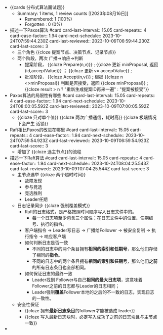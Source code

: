 - {{cards 分布式算法面试题}}
	- Summary: 1 items, 1 review counts [[2023年08月16日]]
		- Remembered:   1 (100%)
		- Forgotten :   0 (0%)
- 描述一下Paxos算法 #card
  card-last-interval:: 15.05
  card-repeats:: 4
  card-ease-factor:: 1.94
  card-next-schedule:: 2023-10-24T07:59:44.230Z
  card-last-reviewed:: 2023-10-09T06:59:44.230Z
  card-last-score:: 3
	- 三个角色 {{cloze 提案节点、决策节点、记录节点}}
	- 两个阶段，两次 广播->响应->判断
		- 提案阶段， {{cloze Prepare(n,v)}} ; {{cloze 更新 minProposal, 返回 (id,acceptValue)}} ； {{cloze 更新 v= acceptValue}} ;
		- 批准阶段， {{cloze Accept(n,v)}} ;  根据 {{cloze  n <>minProposal}} 判断是否接受，返回 {{cloze minProposal}} ; {{cloze result > n ? "重新生成提案ID再来一遍" : "提案被接受"}}
- Paxos算法的局限性有哪些 #card
  card-last-interval:: 15.05
  card-repeats:: 4
  card-ease-factor:: 1.94
  card-next-schedule:: 2023-10-24T08:00:05.592Z
  card-last-reviewed:: 2023-10-09T07:00:05.592Z
  card-last-score:: 3
	- {{cloze 只对单个值}} {{cloze 两次广播通信，耗时高}} {{cloze 极端情况下会产生 活锁}}
- Raft相比Paxos的改进在哪里 #card
  card-last-interval:: 15.05
  card-repeats:: 4
  card-ease-factor:: 1.94
  card-next-schedule:: 2023-10-24T07:59:54.923Z
  card-last-reviewed:: 2023-10-09T06:59:54.923Z
  card-last-score:: 3
	- 增加了 {{cloze 选主节点}}的流程
- 描述一下Raft算法 #card
  card-last-interval:: 15.05
  card-repeats:: 4
  card-ease-factor:: 1.94
  card-next-schedule:: 2023-10-24T08:04:25.543Z
  card-last-reviewed:: 2023-10-09T07:04:25.544Z
  card-last-score:: 3
	- 主节点选举 {{cloze 两个超时时间}}
		- 故障发现
		- 参与竞选
		- 竞选胜利
		- Leader任期
	- 日志记录同步 {{cloze 强制覆盖模式}}
		- Raft的日志格式，是严格按照时间顺序写入日志文件中的。
			- 每一个日志项至少包含三个属性：在日志文件中的位置、任期编号、执行的指令。
		- 客户端指令 -> Leader写日志 -> 广播给Follower -> 被安全复制 -> 执行指令 -> 响应客户端
		- 如何判断日志是否一致
			- 不同的日志中的两个条目拥有**相同的索引和任期号**，那么他们存储了相同的**指令**。
			- 不同的日志中的两个条目拥有**相同的索引和任期号**，那么他们**之前**的所有日志条目也全部相同。
		- 如何保证日志的最终一致
			- Leader找到 Follower与自己**相同的最大日志项**，这意味着Follower之前的日志都与Leader的日志相同；
			- Leader强制**覆盖**Follower本地的之后的不一致的日志，实现日志的一致性。
	- 安全性保证
		- {{cloze 拥有**最新日志条目**的follower才能被选成 leader}}
		- {{cloze 写入最新日志块时，必定写入成功了之前的日志块且与主节点一致}}
-